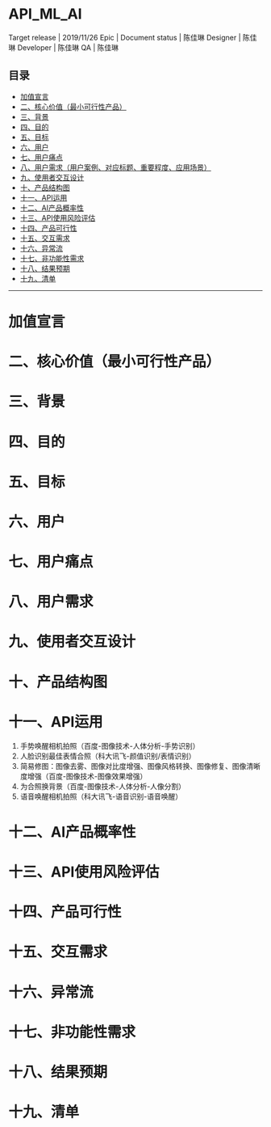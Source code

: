 # API_ML_AI

Target release | 2019/11/26 
Epic |
Document status | 陈佳琳
Designer | 陈佳琳
Developer | 陈佳琳
QA | 陈佳琳

## 目录
* [加值宣言](#加值宣言)
* [二、核心价值（最小可行性产品）](#二、核心价值（最小可行性产品）)
* [三、背景](#三、背景)
* [四、目的](#四、目的)
* [五、目标](#五、目标)
* [六、用户](#六、用户)
* [七、用户痛点](#七、用户痛点)
* [八、用户需求（用户案例、对应标题、重要程度、应用场景）](#八、用户需求)
* [九、使用者交互设计](#九、使用者交互设计)
* [十、产品结构图](#十、产品结构图)
* [十一、API运用](#十一、API运用)
* [十二、AI产品概率性](#十二、AI产品概率性)
* [十三、API使用风险评估](#十三、API使用风险评估)
* [十四、产品可行性](#十四、产品可行性)
* [十五、交互需求](#十五、交互需求)
* [十六、异常流](#十六、异常流)
* [十七、非功能性需求](#十七、非功能性需求)
* [十八、结果预期](#十八、结果预期)
* [十九、清单](#十九、清单)
---
# 加值宣言
# 二、核心价值（最小可行性产品）
# 三、背景
# 四、目的
# 五、目标
# 六、用户
# 七、用户痛点
# 八、用户需求
# 九、使用者交互设计
# 十、产品结构图
# 十一、API运用
1. 手势唤醒相机拍照（百度-图像技术-人体分析-手势识别）
2. 人脸识别最佳表情合照（科大讯飞-颜值识别/表情识别）
3. 简易修图：图像去雾、图像对比度增强、图像风格转换、图像修复、图像清晰度增强（百度-图像技术-图像效果增强）
4. 为合照换背景（百度-图像技术-人体分析-人像分割）
5. 语音唤醒相机拍照（科大讯飞-语音识别-语音唤醒）
# 十二、AI产品概率性
# 十三、API使用风险评估
# 十四、产品可行性
# 十五、交互需求
# 十六、异常流
# 十七、非功能性需求
# 十八、结果预期
# 十九、清单
